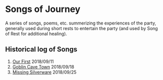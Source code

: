 # Songs of Journey

A series of songs, poems, etc. summerizing the experiences of the party,
generally used during short rests to entertain the party (and used by
Song of Rest for additional healing).


## Historical log of Songs

1. [Our First](our_first.md) 2018/09/11
2. [Goblin Cave Town](goblin_cave_town.md) 2018/09/18
3. [Missing Silverware](missing_silverware.md) 2018/09/25
